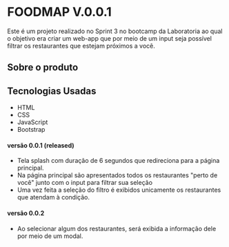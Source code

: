 # FOODMAP V.0.0.1

Este é um projeto realizado no Sprint 3 no bootcamp da Laboratoria ao qual o objetivo era criar um web-app que por meio de um input seja possível filtrar os restaurantes que estejam próximos a você.

## Sobre o produto



## Tecnologias Usadas

- HTML
- CSS
- JavaScript
- Bootstrap

#### versão 0.0.1 (released)

- Tela splash com duração de 6 segundos que redireciona para a página principal.
- Na página principal são apresentados todos os restaurantes "perto de você" junto com o input para filtrar sua seleção
- Uma vez feita a seleção do filtro é exibidos unicamente os restaurantes que atendam à condição.

#### versão 0.0.2 
- Ao selecionar algum dos restaurantes, será exibida a informação dele por meio de um modal.
